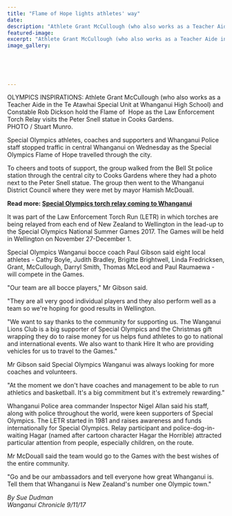 ```yaml
---
title: "Flame of Hope lights athletes' way"
date: 
description: "Athlete Grant McCullough (who also works as a Teacher Aide in the Te Atawhai Special Unit at WHS) holding the Flame of  Hope (behind the cup)..."
featured-image: 
excerpt: "Athlete Grant McCullough (who also works as a Teacher Aide in the Te Atawhai Special Unit at WHS) holding the Flame of  Hope (behind the cup)."
image_gallery:
    
    
    
    
    
---
```


<p>OLYMPICS INSPIRATIONS: Athlete Grant McCullough (who also works as a Teacher Aide in the Te Atawhai Special Unit at Whanganui High School) and Constable Rob Dickson hold the Flame of&nbsp; Hope as the Law Enforcement Torch Relay visits the Peter Snell statue in Cooks Gardens.<br />PHOTO / Stuart Munro.</p>
<p class="element element-paragraph">Special Olympics athletes, coaches and supporters and Whanganui Police staff stopped traffic in central Whanganui on Wednesday as the Special Olympics Flame of Hope travelled through the city.</p>
<p class="element element-paragraph">To cheers and toots of support, the group walked from the Bell St police station through the central city to Cooks Gardens where they had a photo next to the Peter Snell statue. The group then went to the Whanganui District Council where they were met by mayor Hamish McDouall.</p>
<p class="element element-paragraph"><strong>Read more:&nbsp;<a href="http://www.nzherald.co.nz/wanganui-chronicle/news/article.cfm?c_id=1503426&amp;objectid=11940626" target="_blank">Special Olympics torch relay coming to Whanganui</a></strong></p>
<p class="element element-paragraph">It was part of the Law Enforcement Torch Run (LETR) in which torches are being relayed from each end of New Zealand to Wellington in the lead-up to the Special Olympics National Summer Games 2017. The Games will be held in Wellington on November 27-December 1.</p>
<p class="element element-paragraph">Special Olympics Wanganui bocce coach Paul Gibson said eight local athletes - Cathy Boyle, Judith Bradley, Brigitte Brightwell, Linda Fredricksen, Grant, McCullough, Darryl Smith, Thomas McLeod and Paul Raumaewa - will compete in the Games.</p>
<p class="element element-paragraph">"Our team are all bocce players," Mr Gibson said.</p>
<p class="element element-paragraph">"They are all very good individual players and they also perform well as a team so we're hoping for good results in Wellington.</p>
<p class="element element-paragraph">"We want to say thanks to the community for supporting us. The Wanganui Lions Club is a big supporter of Special Olympics and the Christmas gift wrapping they do to raise money for us helps fund athletes to go to national and international events. We also want to thank Hire It who are providing vehicles for us to travel to the Games."</p>
<p class="element element-paragraph">Mr Gibson said Special Olympics Wanganui was always looking for more coaches and volunteers.</p>
<p class="element element-paragraph">"At the moment we don't have coaches and management to be able to run athletics and basketball. It's a big commitment but it's extremely rewarding."</p>
<p class="element element-paragraph">Whanganui Police area commander Inspector Nigel Allan said his staff, along with police throughout the world, were keen supporters of Special Olympics. The LETR started in 1981 and raises awareness and funds internationally for Special Olympics. Relay participant and police-dog-in-waiting Hagar (named after cartoon character Hagar the Horrible) attracted particular attention from people, especially children, on the route.</p>
<p class="element element-paragraph">Mr McDouall said the team would go to the Games with the best wishes of the entire community.</p>
<p class="element element-paragraph">"Go and be our ambassadors and tell everyone how great Whanganui is. Tell them that Whanganui is New Zealand's number one Olympic town."</p>
<p class="element element-paragraph"><em>By Sue Dudman</em><br /><em>Wanganui Chronicle 9/11/17</em></p>


